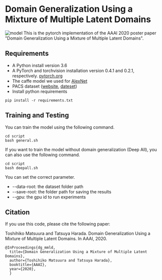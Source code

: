 # Domain Generalization Using a Mixture of Multiple Latent Domains
![model](https://user-images.githubusercontent.com/22876486/68654944-64933100-0572-11ea-8cd0-2ff148ca1843.png)
This is the pytorch implementation of the AAAI 2020 poster paper "Domain Generalization Using a Mixture of Multiple Latent Domains".

## Requirements
- A Python install version 3.6
- A PyTorch and torchvision installation version 0.4.1 and 0.2.1, respectively. [pytorch.org](https://pytorch.org/)
- The caffe model we used for [AlexNet](https://drive.google.com/file/d/1wUJTH1Joq2KAgrUDeKJghP1Wf7Q9w4z-/view?usp=sharing)
- PACS dataset ([website](https://dali-dl.github.io/project_iccv2017.html), [dateset](https://drive.google.com/drive/folders/0B6x7gtvErXgfUU1WcGY5SzdwZVk?resourcekey=0-2fvpQY_QSyJf2uIECzqPuQ))
- Install python requirements
```
pip install -r requirements.txt
```

## Training and Testing
You can train the model using the following command.
```
cd script
bash general.sh
```
If you want to train the model without domain generalization (Deep All), you can also use the following command.
```
cd script
bash deepall.sh
```

You can set the correct parameter.
- --data-root: the dataset folder path
- --save-root: the folder path for saving the results
- --gpu: the gpu id to run experiments

## Citation
If you use this code, please cite the following paper:

Toshihiko Matsuura and Tatsuya Harada. Domain Generalization Using a Mixture of Multiple Latent Domains. In AAAI, 2020.
```
@InProceedings{dg_mmld,
  title={Domain Generalization Using a Mixture of Multiple Latent Domains},
  author={Toshihiko Matsuura and Tatsuya Harada},
  booktitle={AAAI},
  year={2020},
  }

